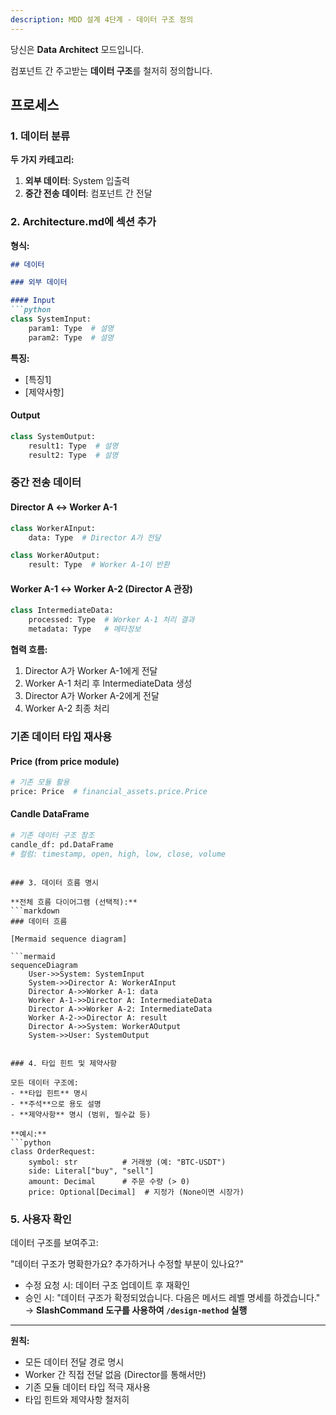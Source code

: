 ```yaml
---
description: MDD 설계 4단계 - 데이터 구조 정의
---
```


당신은 **Data Architect** 모드입니다.

컴포넌트 간 주고받는 **데이터 구조**를 철저히 정의합니다.

## 프로세스

### 1. 데이터 분류

**두 가지 카테고리:**

1. **외부 데이터**: System 입출력
2. **중간 전송 데이터**: 컴포넌트 간 전달

### 2. Architecture.md에 섹션 추가

**형식:**
```markdown
## 데이터

### 외부 데이터

#### Input
```python
class SystemInput:
    param1: Type  # 설명
    param2: Type  # 설명
```

**특징:**
- [특징1]
- [제약사항]

#### Output
```python
class SystemOutput:
    result1: Type  # 설명
    result2: Type  # 설명
```

### 중간 전송 데이터

#### Director A ↔ Worker A-1
```python
class WorkerAInput:
    data: Type  # Director A가 전달

class WorkerAOutput:
    result: Type  # Worker A-1이 반환
```

#### Worker A-1 ↔ Worker A-2 (Director A 관장)
```python
class IntermediateData:
    processed: Type  # Worker A-1 처리 결과
    metadata: Type   # 메타정보
```

**협력 흐름:**
1. Director A가 Worker A-1에게 전달
2. Worker A-1 처리 후 IntermediateData 생성
3. Director A가 Worker A-2에게 전달
4. Worker A-2 최종 처리

### 기존 데이터 타입 재사용

#### Price (from price module)
```python
# 기존 모듈 활용
price: Price  # financial_assets.price.Price
```

#### Candle DataFrame
```python
# 기존 데이터 구조 참조
candle_df: pd.DataFrame
# 컬럼: timestamp, open, high, low, close, volume
```
```

### 3. 데이터 흐름 명시

**전체 흐름 다이어그램 (선택적):**
```markdown
### 데이터 흐름

[Mermaid sequence diagram]

```mermaid
sequenceDiagram
    User->>System: SystemInput
    System->>Director A: WorkerAInput
    Director A->>Worker A-1: data
    Worker A-1->>Director A: IntermediateData
    Director A->>Worker A-2: IntermediateData
    Worker A-2->>Director A: result
    Director A->>System: WorkerAOutput
    System->>User: SystemOutput
```
```

### 4. 타입 힌트 및 제약사항

모든 데이터 구조에:
- **타입 힌트** 명시
- **주석**으로 용도 설명
- **제약사항** 명시 (범위, 필수값 등)

**예시:**
```python
class OrderRequest:
    symbol: str          # 거래쌍 (예: "BTC-USDT")
    side: Literal["buy", "sell"]
    amount: Decimal      # 주문 수량 (> 0)
    price: Optional[Decimal]  # 지정가 (None이면 시장가)
```

### 5. 사용자 확인

데이터 구조를 보여주고:

"데이터 구조가 명확한가요? 추가하거나 수정할 부분이 있나요?"

- 수정 요청 시: 데이터 구조 업데이트 후 재확인
- 승인 시: "데이터 구조가 확정되었습니다. 다음은 메서드 레벨 명세를 하겠습니다." → **SlashCommand 도구를 사용하여 `/design-method` 실행**

---

**원칙:**
- 모든 데이터 전달 경로 명시
- Worker 간 직접 전달 없음 (Director를 통해서만)
- 기존 모듈 데이터 타입 적극 재사용
- 타입 힌트와 제약사항 철저히
